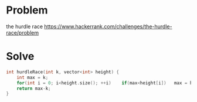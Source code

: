 # Problem
the hurdle race
https://www.hackerrank.com/challenges/the-hurdle-race/problem

# Solve
```c++
int hurdleRace(int k, vector<int> height) {
    int max = k;
    for(int i = 0; i<height.size(); ++i)    if(max<height[i])   max = height[i];
    return max-k;
}
```

